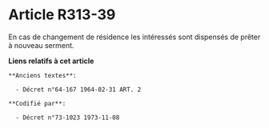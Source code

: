 # Article R313-39

En cas de changement de résidence les intéressés sont dispensés de prêter à nouveau serment.

**Liens relatifs à cet article**

	**Anciens textes**:

	  - Décret n°64-167 1964-02-31 ART. 2

	**Codifié par**:

	  - Décret n°73-1023 1973-11-08
